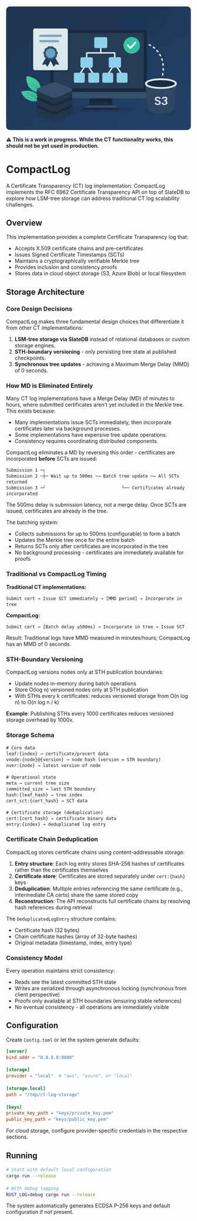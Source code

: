 <p align="center">
  <img src="assets/readme_illustration.png" alt="README Illustration" style="border-radius: 10px;" width="600" />
</p>

**⚠️ This is a work in progress. While the CT functionality works, this should not be yet used in production.**

# CompactLog

A Certificate Transparency (CT) log implementation. CompactLog implements the RFC 6962 Certificate Transparency API on top of SlateDB to explore how LSM-tree storage can address traditional CT log scalability challenges.

## Overview

This implementation provides a complete Certificate Transparency log that:

- Accepts X.509 certificate chains and pre-certificates
- Issues Signed Certificate Timestamps (SCTs)
- Maintains a cryptographically verifiable Merkle tree
- Provides inclusion and consistency proofs
- Stores data in cloud object storage (S3, Azure Blob) or local filesystem

## Storage Architecture

### Core Design Decisions

CompactLog makes three fundamental design choices that differentiate it from other CT implementations:

1. **LSM-tree storage via SlateDB** instead of relational databases or custom storage engines.
2. **STH-boundary versioning** - only persisting tree state at published checkpoints.
3. **Synchronous tree updates** - achieving a Maximum Merge Delay (MMD) of 0 seconds.

### How MD is Eliminated Entirely

Many CT log implementations have a Merge Delay (MD) of minutes to hours, where submitted certificates aren't yet included in the Merkle tree. This exists because:

- Many implementations issue SCTs immediately, then incorporate certificates later via background processes.
- Some implementations have expensive tree update operations.
- Consistency requires coordinating distributed components.

CompactLog eliminates a MD by reversing this order - certificates are incorporated **before** SCTs are issued:

```
Submission 1 ─┐
Submission 2 ─┼─ Wait up to 500ms ─→ Batch tree update ─→ All SCTs returned
Submission 3 ─┘                             └── Certificates already incorporated
```

The 500ms delay is submission latency, not a merge delay. Once SCTs are issued, certificates are already in the tree.

The batching system:

- Collects submissions for up to 500ms (configurable) to form a batch
- Updates the Merkle tree once for the entire batch
- Returns SCTs only after certificates are incorporated in the tree
- No background processing - certificates are immediately available for proofs

### Traditional vs CompactLog Timing

**Traditional CT implementations:**

```
Submit cert → Issue SCT immediately → [MMD period] → Incorporate in tree
```

**CompactLog:**

```
Submit cert → [Batch delay ≤500ms] → Incorporate in tree → Issue SCT
```

Result: Traditional logs have MMD measured in minutes/hours; CompactLog has an MMD of 0 seconds.

### STH-Boundary Versioning

CompactLog versions nodes only at STH publication boundaries:

- Update nodes in-memory during batch operations  
- Store O(log n) versioned nodes only at STH publication
- With STHs every k certificates: reduces versioned storage from O(n log n) to O(n log n / k)

**Example**: Publishing STHs every 1000 certificates reduces versioned storage overhead by 1000x.

### Storage Schema

```
# Core data
leaf:{index} → certificate/precert data
vnode:{node}@{version} → node hash (version = STH boundary)
nver:{node} → latest version of node

# Operational state
meta → current tree size
committed_size → last STH boundary
hash:{leaf_hash} → tree index
cert_sct:{cert_hash} → SCT data

# Certificate storage (deduplication)
cert:{cert_hash} → certificate binary data
entry:{index} → deduplicated log entry
```

### Certificate Chain Deduplication

CompactLog stores certificate chains using content-addressable storage:

1. **Entry structure**: Each log entry stores SHA-256 hashes of certificates rather than the certificates themselves
2. **Certificate store**: Certificates are stored separately under `cert:{hash}` keys
3. **Deduplication**: Multiple entries referencing the same certificate (e.g., intermediate CA certs) share the same stored copy
4. **Reconstruction**: The API reconstructs full certificate chains by resolving hash references during retrieval

The `DeduplicatedLogEntry` structure contains:
- Certificate hash (32 bytes)
- Chain certificate hashes (array of 32-byte hashes)
- Original metadata (timestamp, index, entry type)

### Consistency Model

Every operation maintains strict consistency:

- Reads see the latest committed STH state
- Writes are serialized through asynchronous locking (synchronous from client perspective)
- Proofs only available at STH boundaries (ensuring stable references)
- No eventual consistency - all operations are immediately visible

## Configuration

Create `Config.toml` or let the system generate defaults:

```toml
[server]
bind_addr = "0.0.0.0:8080"

[storage]
provider = "local"  # "aws", "azure", or "local"

[storage.local]
path = "/tmp/ct-log-storage"

[keys]
private_key_path = "keys/private_key.pem"
public_key_path = "keys/public_key.pem"
```

For cloud storage, configure provider-specific credentials in the respective sections.

## Running

```bash
# Start with default local configuration
cargo run --release

# With debug logging
RUST_LOG=debug cargo run --release
```

The system automatically generates ECDSA P-256 keys and default configuration if not present.
